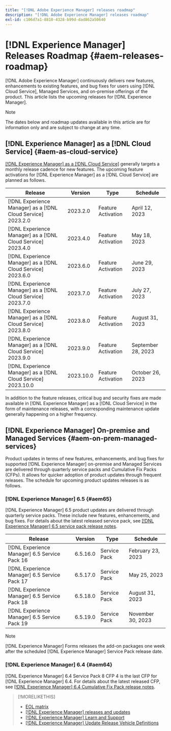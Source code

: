 ```yaml
---
title: "[!DNL Adobe Experience Manager] releases roadmap"
description: "[!DNL Adobe Experience Manager] releases roadmap"
exl-id: c106d7a1-8810-4328-b99d-dad862a50640
---
```

# [!DNL Experience Manager] Releases Roadmap {#aem-releases-roadmap}

[!DNL Adobe Experience Manager] continuously delivers new features, enhancements to existing features, and bug fixes for users using [!DNL Cloud Service], Managed Services, and on-premise offerings of the product. This article lists the upcoming releases for [!DNL Experience Manager].

>[!NOTE]
>
>The dates below and roadmap updates available in this article are for information only and are subject to change at any time.

## [!DNL Experience Manager] as a [!DNL Cloud Service] {#aem-as-cloud-service}

[[!DNL Experience Manager] as a [!DNL Cloud Service]](https://experienceleague.adobe.com/docs/experience-manager-cloud-service/content/release-notes/home.html) generally targets a monthly release cadence for new features. The upcoming feature activations for [!DNL Experience Manager] as a [!DNL Cloud Service] are planned as follows.

| Release |Version |Type |Schedule |
|---|---|---|---|
| [!DNL Experience Manager] as a [!DNL Cloud Service] 2023.2.0 |2023.2.0  |Feature Activation |April 12, 2023 |
| [!DNL Experience Manager] as a [!DNL Cloud Service] 2023.4.0 |2023.4.0  |Feature Activation |May 18, 2023 |
| [!DNL Experience Manager] as a [!DNL Cloud Service] 2023.6.0 |2023.6.0  |Feature Activation|June 29, 2023 |
| [!DNL Experience Manager] as a [!DNL Cloud Service] 2023.7.0 |2023.7.0  |Feature Activation|July 27, 2023 |
| [!DNL Experience Manager] as a [!DNL Cloud Service] 2023.8.0 |2023.8.0  |Feature Activation|August 31, 2023 |
| [!DNL Experience Manager] as a [!DNL Cloud Service] 2023.9.0 |2023.9.0  |Feature Activation|September 28, 2023 |
| [!DNL Experience Manager] as a [!DNL Cloud Service] 2023.10.0 |2023.10.0  |Feature Activation|October 26, 2023 |

In addition to the feature releases, critical bug and security fixes are made available in [!DNL Experience Manager] as a [!DNL Cloud Service] in the form of maintenance releases, with a corresponding maintenance update generally happening on a higher frequency.

## [!DNL Experience Manager] On-premise and Managed Services {#aem-on-prem-managed-services}

Product updates in terms of new features, enhancements, and bug fixes for supported [!DNL Experience Manager] on-premise and Managed Services are delivered through quarterly service packs and Cumulative Fix Packs (CFPs). It allows for quicker adoption of product updates through frequent releases. The schedule for upcoming product updates releases is as follows.

### [!DNL Experience Manager] 6.5 {#aem65}

[!DNL Experience Manager] 6.5 product updates are delivered through quarterly service packs. These include new features, enhancements, and bug fixes. For details about the latest released service pack, see [[!DNL Experience Manager] 6.5 service pack release notes](https://experienceleague.adobe.com/docs/experience-manager-65/release-notes/release-notes.html).

| Release |Version |Type |Schedule |
|---|---|---|---|
| [!DNL Experience Manager] 6.5 Service Pack 16|6.5.16.0  |Service Pack |February 23, 2023 |
| [!DNL Experience Manager] 6.5 Service Pack 17|6.5.17.0  |Service Pack |May 25, 2023 |
| [!DNL Experience Manager] 6.5 Service Pack 18|6.5.18.0  |Service Pack |August 31, 2023 |
| [!DNL Experience Manager] 6.5 Service Pack 19|6.5.19.0  |Service Pack |November 30, 2023 |

>[!NOTE]
>
>[!DNL Experience Manager] Forms releases the add-on packages one week after the scheduled [!DNL Experience Manager] Service Pack release date.

### [!DNL Experience Manager] 6.4 {#aem64}

[!DNL Experience Manager] 6.4 Service Pack 8 CFP 4 is the last CFP for [!DNL Experience Manager] 6.4. For details about the latest released CFP, see [[!DNL Experience Manager] 6.4 Cumulative Fix Pack release notes](https://experienceleague.adobe.com/docs/experience-manager-64/release-notes/cfp-release-notes.html).

>[!MORELIKETHIS]
>
>* [EOL matrix](https://helpx.adobe.com/support/programs/eol-matrix.html)
>* [[!DNL Experience Manager] releases and updates](https://experienceleague.adobe.com/docs/experience-manager-release-information/aem-release-updates/aem-releases-updates.html?lang=en)
>* [[!DNL Experience Manager] Learn and Support](https://experienceleague.adobe.com/docs/experience-manager-cloud-service.html)
>* [[!DNL Experience Manager] Update Release Vehicle Definitions](/help/update-release-vehicle-definitions.md)

